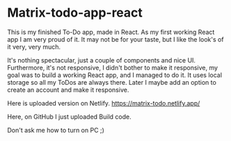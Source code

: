 # Matrix-todo-app-react
This is my finished To-Do app, made in React. As my first working React app I am very proud of it. It may not be for your taste, but I like the look's of it very, very much.

It's nothing spectacular, just a couple of components and nice UI. Furthermore, it's not responsive, I didn't bother to make it responsive, my goal was to build a working React app, and I managed to do it. It uses local storage so all my ToDos are always there. Later I maybe add an option to create an account and make it responsive.

Here is uploaded version on Netlify. https://matrix-todo.netlify.app/

Here, on GitHub I just uploaded Build code.


Don't ask me how to turn on PC ;)
